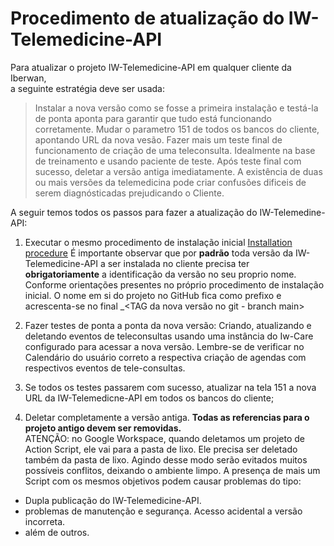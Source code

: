 # Procedimento de atualização do IW-Telemedicine-API

Para atualizar o projeto IW-Telemedicine-API em qualquer cliente da Iberwan,  
a seguinte estratégia deve ser usada:   
> Instalar a nova versão como se fosse a primeira instalação e testá-la de ponta aponta para garantir que tudo está funcionando corretamente.
Mudar o parametro 151 de todos os bancos do cliente, apontando URL da nova vesão.
Fazer mais um teste final de funcionamento de criação de uma teleconsulta. Idealmente na base de treinamento e usando paciente de teste.
Após teste final com sucesso, deletar a versão antiga imediatamente. A existência de duas ou mais versões da telemedicina pode criar confusões dificeis de serem diagnósticadas prejudicando o Cliente.


A seguir temos todos os passos para fazer a atualização do IW-Telemedine-API:  


1. Executar o mesmo procedimento de instalação inicial [Installation procedure](installing-iw-telemedicine-in-clients-lang-pt.md)
É importante observar que por **padrão** toda versão da IW-Telemedicine-API a ser instalada no cliente precisa ter **obrigatoriamente** a identificação da versão no seu proprio nome. Conforme orientações presentes no próprio procedimento de instalação inicial.
O nome em si do projeto no GitHub fica como prefixo e acrescenta-se no final _<TAG da nova versão no git - branch main> 
  

2. Fazer testes de ponta a ponta da nova versão:
Criando, atualizando e deletando eventos de teleconsultas usando uma instância do Iw-Care configurado para acessar a nova versão.
Lembre-se de verificar no Calendário do usuário correto a respectiva criação de agendas com respectivos eventos de tele-consultas.   

3. Se todos os testes passarem com sucesso, atualizar na tela 151 a nova URL da IW-Telemedicne-API em todos os bancos do cliente;

4. Deletar completamente a versão antiga.
**Todas as referencias para o projeto antigo devem ser removidas.**  
ATENÇÃO: no Google Workspace, quando deletamos um projeto de Action Script, ele vai para a pasta de lixo.
Ele precisa ser deletado também da pasta de lixo.
Agindo desse modo serão evitados muitos possíveis conflitos, deixando o ambiente limpo.
A presença de mais um Script com os mesmos objetivos podem causar problemas do tipo:
* Dupla publicação do IW-Telemedicine-API.
* problemas de manutenção e segurança. Acesso acidental a versão incorreta.
* além de outros.  



